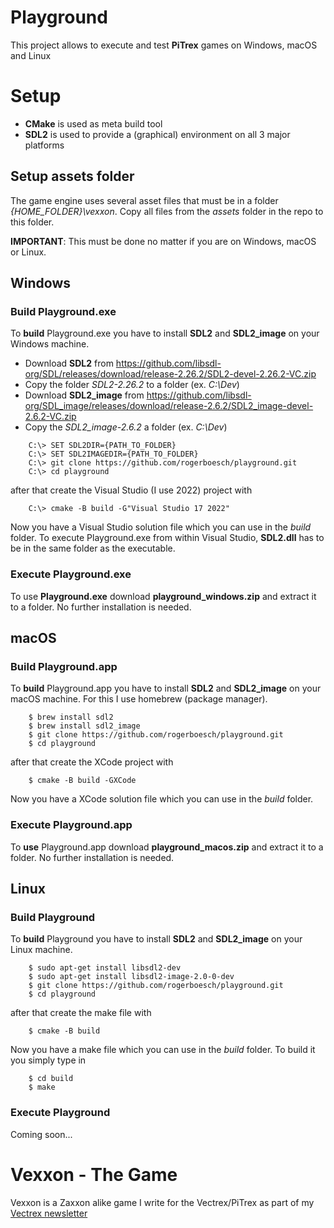 # Playground
This project allows to execute and test **PiTrex** games on Windows, macOS and Linux

# Setup

- **CMake** is used as meta build tool
- **SDL2** is used to provide a (graphical) environment on all 3 major platforms


## Setup assets folder

The game engine uses several asset files that must be in a folder *{HOME_FOLDER}\vexxon*.
Copy all files from the *assets* folder in the repo to this folder.

**IMPORTANT**: This must be done no matter if you are on Windows, macOS or Linux.


## Windows

### Build Playground.exe

To **build** Playground.exe you have to install **SDL2** and **SDL2_image** on your Windows machine.

- Download **SDL2** from https://github.com/libsdl-org/SDL/releases/download/release-2.26.2/SDL2-devel-2.26.2-VC.zip
- Copy the folder *SDL2-2.26.2* to a folder (ex. *C:\Dev*)
- Download **SDL2_image** from https://github.com/libsdl-org/SDL_image/releases/download/release-2.6.2/SDL2_image-devel-2.6.2-VC.zip
- Copy the *SDL2_image-2.6.2* a folder (ex. *C:\Dev*)

```
    C:\> SET SDL2DIR={PATH_TO_FOLDER}
    C:\> SET SDL2IMAGEDIR={PATH_TO_FOLDER}
    C:\> git clone https://github.com/rogerboesch/playground.git
    C:\> cd playground
```

after that create the Visual Studio (I use 2022) project with

```
    C:\> cmake -B build -G"Visual Studio 17 2022"
```

Now you have a Visual Studio solution file which you can use in the *build* folder.
To execute Playground.exe from within Visual Studio, **SDL2.dll** has to be in the same folder as the executable.


### Execute Playground.exe

To use **Playground.exe** download **playground_windows.zip** and extract it to a folder.
No further installation is needed.


## macOS

### Build Playground.app

To **build** Playground.app you have to install **SDL2** and **SDL2_image** on your macOS machine.
For this I use homebrew (package manager).

```
    $ brew install sdl2
    $ brew install sdl2_image
    $ git clone https://github.com/rogerboesch/playground.git
    $ cd playground
```

after that create the XCode project with

```
    $ cmake -B build -GXCode
```

Now you have a XCode solution file which you can use in the *build* folder.


### Execute Playground.app

To **use** Playground.app download **playground_macos.zip** and extract it to a folder.
No further installation is needed.


## Linux

### Build Playground

To **build** Playground you have to install **SDL2** and **SDL2_image** on your Linux machine.

```
    $ sudo apt-get install libsdl2-dev
    $ sudo apt-get install libsdl2-image-2.0-0-dev
    $ git clone https://github.com/rogerboesch/playground.git
    $ cd playground
```

after that create the make file with

```
    $ cmake -B build
```

Now you have a make file which you can use in the *build* folder. To build it you simply type in

```
    $ cd build
    $ make
```

### Execute Playground

Coming soon...

# Vexxon - The Game

Vexxon is a Zaxxon alike game I write for the Vectrex/PiTrex as part of my [Vectrex newsletter](https://vectrex.substack.com)